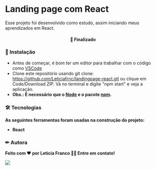 # Landing page com React

 Esse projeto foi desenvolvido como estudo, assim iniciando meus aprendizados em React.

<h4 align="center"> 
🚀 Finalizado
</h4>

### 🏁 Instalação

- Antes de começar, é bom ter um editor para trabalhar com o código como [VSCode](https://code.visualstudio.com/)
- Clone este repositório usando git clone: https://github.com/Leticiafrnc/landingpage-react.git ou clique em Code/Download ZIP. Vá no terminal e digite "npm start" e veja a aplicação.
- <b>Obs.: É necessário que o [Node](https://nodejs.org/en/) e o pacote [npm](https://www.w3schools.com/nodejs/nodejs_npm.asp).


### 🛠 Tecnologias

As seguintes ferramentas foram usadas na construção do projeto:
- React


### ✏ Autora

Feito com ❤️ por Letícia Franco 👋🏽 Entre em contato!

 [<img src="https://img.shields.io/badge/linkedin-%230077B5.svg?&style=for-the-badge&logo=linkedin&logoColor=white" />](https://www.linkedin.com/in/leticiafrnc//) 

